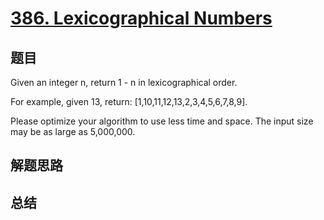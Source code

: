 # [386. Lexicographical Numbers](https://leetcode.com/problems/lexicographical-numbers/)

## 题目

        
Given an integer n, return 1 - n in lexicographical order.



For example, given 13, return: [1,10,11,12,13,2,3,4,5,6,7,8,9].



Please optimize your algorithm to use less time and space. The input size may be as large as 5,000,000.

      

## 解题思路


## 总结


